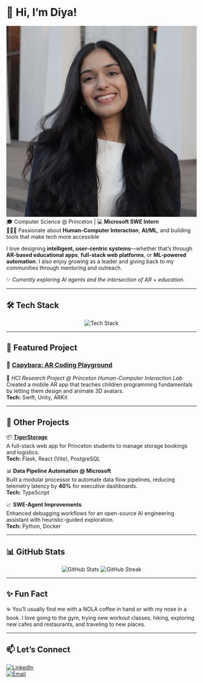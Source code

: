 # 👋 Hi, I’m Diya!  
![Diya Hundiwala](./headshot.jpeg)
🎓 Computer Science @ Princeton | 💻 **Microsoft SWE Intern**  
🧑🏽‍💻 Passionate about **Human-Computer Interaction**, **AI/ML**, and building tools that make tech more accessible  

I love designing **intelligent, user-centric systems**—whether that’s through **AR-based educational apps**, **full-stack web platforms**, or **ML-powered automation**. I also enjoy growing as a leader and giving back to my communities through mentoring and outreach.  

✨ *Currently exploring AI agents and the intersection of AR + education.*  

---

## 🛠 Tech Stack  

<div align="center">  
  <img src="https://skillicons.dev/icons?i=python,java,js,react,flask,pytorch,tensorflow,postgresql,azure,git" alt="Tech Stack" />  
</div>  

---

## 🚀 Featured Project  

### 🦫 [Capybara: AR Coding Playground](https://ar.cs.princeton.edu/capybara.html)  
📱 *HCI Research Project @ Princeton Human-Computer Interaction Lab*  
Created a mobile AR app that teaches children programming fundamentals by letting them design and animate 3D avatars.  
**Tech:** Swift, Unity, ARKit  

---

## 🌟 Other Projects  

📦 [**TigerStorage**](https://github.com/ShirleyX-Yu/TigerStorage)  
A full-stack web app for Princeton students to manage storage bookings and logistics.  
**Tech:** Flask, React (Vite), PostgreSQL  

📊 **Data Pipeline Automation @ Microsoft**  
Built a modular processor to automate data flow pipelines, reducing telemetry latency by **40%** for executive dashboards.  
**Tech:** TypeScript 

📈 **SWE-Agent Improvements**  
Enhanced debugging workflows for an open-source AI engineering assistant with heuristic-guided exploration.  
**Tech:** Python, Docker  

---

## 📊 GitHub Stats  

<div align="center">  
  <img src="https://github-readme-stats.vercel.app/api?username=diyahundiwala&show_icons=true&theme=calm" alt="GitHub Stats" />  
  <img src="https://github-readme-streak-stats.herokuapp.com/?user=diyahundiwala&theme=calm" alt="GitHub Streak" />  
</div>  

---

## ✨ Fun Fact  

☕ You’ll usually find me with a NOLA coffee in hand or with my nose in a book. I love going to the gym, trying new workout classes, hiking, exploring new cafes and restaurants, and traveling to new places.  

---

## 📫 Let’s Connect  

[![LinkedIn](https://img.shields.io/badge/LinkedIn-0A66C2?style=for-the-badge&logo=linkedin&logoColor=white)](https://www.linkedin.com/in/diyahundiwala/)  
[![Email](https://img.shields.io/badge/Email-D14836?style=for-the-badge&logo=gmail&logoColor=white)](mailto:diyahundiwala@gmail.com)  
